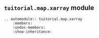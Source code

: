 ## `tuitorial.map.xarray` module

```{eval-rst}
.. automodule:: tuitorial.map.xarray
    :members:
    :undoc-members:
    :show-inheritance:
```
